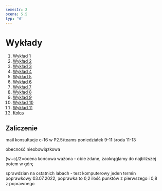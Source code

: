 ```yaml
---
semestr: 2
ocena: 5.5
typ: 'W'
---
```


# Wykłady
1. [Wykład 1](Notatki/Semestr%202/Programowanie%20obiektowe/Wyk%C5%82ady/Wyk%C5%82ad%201/Wyk%C5%82ad%201.md)
2. [Wykład 2](Notatki/Semestr%202/Programowanie%20obiektowe/Wyk%C5%82ady/Wyk%C5%82ad%202/Wyk%C5%82ad%202.md)
3. [Wykład 3](Notatki/Semestr%202/Programowanie%20obiektowe/Wyk%C5%82ady/Wyk%C5%82ad%203/Wyk%C5%82ad%203.md)
4. [Wykład 4](Notatki/Semestr%202/Programowanie%20obiektowe/Wyk%C5%82ady/Wyk%C5%82ad%204/Wyk%C5%82ad%204.md)
5. [Wykład 5](Notatki/Semestr%202/Programowanie%20obiektowe/Wyk%C5%82ady/Wyk%C5%82ad%205/Wyk%C5%82ad%205.md)
6. [Wykład 6](Notatki/Semestr%202/Programowanie%20obiektowe/Wyk%C5%82ady/Wyk%C5%82ad%206/Wyk%C5%82ad%206.md)
7. [Wykład 7](Notatki/Semestr%202/Programowanie%20obiektowe/Wyk%C5%82ady/Wyk%C5%82ad%207/Wyk%C5%82ad%207.md)
8. [Wykład 8](Notatki/Semestr%202/Programowanie%20obiektowe/Wyk%C5%82ady/Wyk%C5%82ad%208/Wyk%C5%82ad%208.md)
9. [Wykład 9](Notatki/Semestr%202/Programowanie%20obiektowe/Wyk%C5%82ady/Wyk%C5%82ad%209/Wyk%C5%82ad%209.md)
10. [Wykład 10](Notatki/Semestr%202/Programowanie%20obiektowe/Wyk%C5%82ady/Wyk%C5%82ad%2010/Wyk%C5%82ad%2010.md)
11. [Wykład 11](Notatki/Semestr%202/Programowanie%20obiektowe/Wyk%C5%82ady/Wyk%C5%82ad%2011/Wyk%C5%82ad%2011.md)
12. [Kolos](Notatki/Semestr%202/Programowanie%20obiektowe/Wyk%C5%82ady/Kolos/Kolos.md)

## Zaliczenie

mail
konsultacje c-16 w P2.5/teams
poniedziałek 9-11
środa 11-13

obecność nieobowiązkowa

(w+c)/2=ocena końcowa ważona - obie zdane, zaokrąglamy do najbliższej potem w górę

sprawdzian na ostatnich labach - test komputerowy
jeden termin poprawkowy 03.07.2022, poprawka to 0,2 ilość punktów z pierwszego i 0,8 z poprawnego